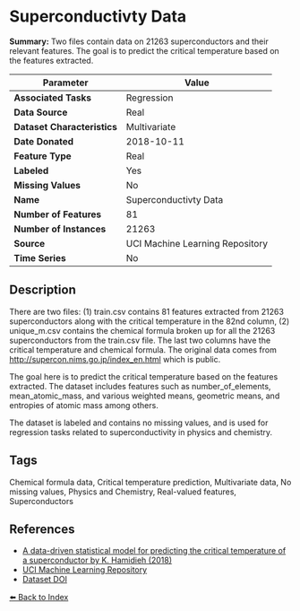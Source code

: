 # Superconductivty Data

**Summary:** Two files contain data on 21263 superconductors and their relevant features. The goal is to predict the critical temperature based on the features extracted.

| Parameter | Value |
| --- | --- |
| **Associated Tasks** | Regression |
| **Data Source** | Real |
| **Dataset Characteristics** | Multivariate |
| **Date Donated** | 2018-10-11 |
| **Feature Type** | Real |
| **Labeled** | Yes |
| **Missing Values** | No |
| **Name** | Superconductivty Data |
| **Number of Features** | 81 |
| **Number of Instances** | 21263 |
| **Source** | UCI Machine Learning Repository |
| **Time Series** | No |

## Description

There are two files: (1) train.csv contains 81 features extracted from 21263 superconductors along with the critical temperature in the 82nd column, (2) unique_m.csv contains the chemical formula broken up for all the 21263 superconductors from the train.csv file. The last two columns have the critical temperature and chemical formula. The original data comes from http://supercon.nims.go.jp/index_en.html which is public.

The goal here is to predict the critical temperature based on the features extracted. The dataset includes features such as number_of_elements, mean_atomic_mass, and various weighted means, geometric means, and entropies of atomic mass among others.

The dataset is labeled and contains no missing values, and is used for regression tasks related to superconductivity in physics and chemistry.

## Tags

Chemical formula data, Critical temperature prediction, Multivariate data, No missing values, Physics and Chemistry, Real-valued features, Superconductors

## References

- [A data-driven statistical model for predicting the critical temperature of a superconductor by K. Hamidieh (2018)](https://www.semanticscholar.org/paper/A-data-driven-statistical-model-for-predicting-the-Hamidieh/b3bea0ac481f0869cb746f3b44d5689bf1a9b924)
- [UCI Machine Learning Repository](https://archive.ics.uci.edu/ml/datasets/Superconductivty+Data)
- [Dataset DOI](https://doi.org/10.24432/C53P47)

[⬅️ Back to Index](../README.md)

